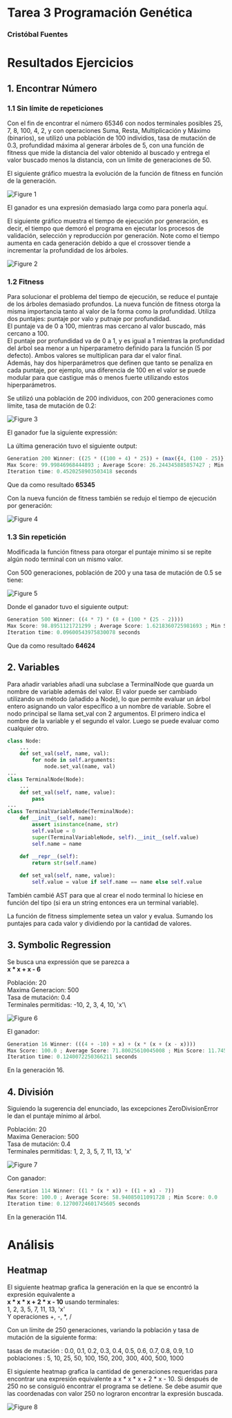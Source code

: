 # Tarea 3 Programación Genética

### Cristóbal Fuentes

# Resultados Ejercicios

## 1. Encontrar Número

### 1.1 Sin límite de repeticiones

Con el fin de encontrar el número 65346 con 
nodos terminales posibles 25, 7, 8, 100, 4, 2, y 
con operaciones Suma, Resta, Multiplicación y 
Máximo (binarios), se utilizó una población de 100 individios, 
tasa de mutación de 0.3, profundidad máxima al generar árboles
de 5, con una función de fitness que mide la distancia del
valor obtenido al buscado y entrega el valor buscado menos la distancia,
con un límite de generaciones de 50.

El siguiente gráfico muestra la evolución de la función de fitness en función
de la generación.

![Figure 1](https://github.com/solzhen/tarea3rrnn/blob/master/figs/Figure_1.png)

El ganador es una expresión demasiado larga como para ponerla aquí.


El siguiente gráfico muestra el tiempo de ejecución por generación, 
es decir, el tiempo que demoró
el programa en ejecutar los procesos de validación, selección y reproducción
por generación. Note como el tiempo aumenta en cada generación debido a que el crossover
tiende a incrementar la profundidad de los árboles.

![Figure 2](https://github.com/solzhen/tarea3rrnn/blob/master/figs/Figure_2.png)

### 1.2 Fitness

Para solucionar el problema del tiempo de ejecución, 
se reduce el puntaje de los árboles demasiado profundos.
La nueva función de fitness otorga la misma importancia
tanto al valor de la forma como la profundidad. 
Utiliza dos puntajes: puntaje por valo y putnaje por profundidad.\
 El puntaje va de 0 a 100, mientras 
mas cercano al valor buscado, más cercano a 100. \
El puntaje por profundidad va de 0 a 1, y es igual a 1 mientras la 
profundidad del árbol sea menor a un hiperparametro definido para la 
función (5 por defecto). Ambos valores se multiplican para dar el valor
final. \
Además, hay dos hiperparámetros que definen que tanto se penaliza en cada
puntaje, por ejemplo, una diferencia de 100 en el valor se puede
modular para que castigue más o menos fuerte utilizando estos hiperparámetros.


Se utilizó una población de 200 individuos, con 200 generaciones
como límite, tasa de mutación de 0.2:

![Figure 3](https://github.com/solzhen/tarea3rrnn/blob/master/figs/Figure_3.png)

El ganador fue la siguiente expressión:

La última generación tuvo el siguiente output:
```javascript
Generation 200 Winner: ((25 * ((100 + 4) * 25)) + (max({4, (100 - 25)}) - ((7 + 8) * (7 - 25))))
Max Score: 99.99846968444893 ; Average Score: 26.244345885857427 ; Min Score: 0.0
Iteration time: 0.4520258903503418 seconds
```

Que da como resultado **65345**

Con la nueva función de fitness
también se redujo el tiempo de ejecución por generación:

![Figure 4](https://github.com/solzhen/tarea3rrnn/blob/master/figs/Figure_4.png)

### 1.3 Sin repetición

Modificada la función fitness para otorgar el puntaje minimo si
se repite algún nodo terminal con un mismo valor.

Con 500 generaciones, población de 200 y una tasa de mutación de 0.5 se tiene:
  
![Figure 5](https://github.com/solzhen/tarea3rrnn/blob/master/figs/Figure_5.png)

Donde el ganador tuvo el siguiente output:

```javascript
Generation 500 Winner: ((4 * 7) * (8 + (100 * (25 - 2))))
Max Score: 98.8951121721299 ; Average Score: 1.6218360725981693 ; Min Score: 0.0
Iteration time: 0.09600543975830078 seconds
```

Que da como resultado **64624**

## 2. Variables

Para añadir variables añadí una subclase a TerminalNode que guarda
un nombre de variable además del valor. El valor puede ser cambiado
utilizando un método (añadido a Node), lo que permite evaluar un 
árbol entero asignando
un valor específico a un nombre de variable. Sobre el nodo principal
se llama set_val con 2 argumentos. El primero indica el nombre de la variable
y el segundo el valor. Luego se puede evaluar como cualquier otro.

```python
class Node:
    ...
    def set_val(self, name, val):
        for node in self.arguments:
            node.set_val(name, val)
...
class TerminalNode(Node):
    ...
    def set_val(self, name, value):
        pass
...
class TerminalVariableNode(TerminalNode):
    def __init__(self, name):
        assert isinstance(name, str)
        self.value = 0
        super(TerminalVariableNode, self).__init__(self.value)
        self.name = name
        
    def __repr__(self):
        return str(self.name)

    def set_val(self, name, value):
        self.value = value if self.name == name else self.value
```

También cambié AST para que al crear el nodo terminal lo hiciese
en función del tipo (si era un string entonces era un terminal
variable).

La función de fitness simplemente setea un valor y evalua. Sumando los 
puntajes para cada valor y dividiendo por la cantidad de valores.

## 3. Symbolic Regression

Se busca una expressión que se parezca a \
 **x * x + x - 6**

Población: 20\
Maxima Generacion: 500\
Tasa de mutación: 0.4\
Terminales permitidas: -10, 2, 3, 4, 10, 'x'\

![Figure 6](https://github.com/solzhen/tarea3rrnn/blob/master/figs/Figure_6.png)

El ganador:

````javascript
Generation 16 Winner: (((4 + -10) + x) + (x * (x + (x - x))))
Max Score: 100.0 ; Average Score: 71.80025610045008 ; Min Score: 11.745486851456997
Iteration time: 0.1240072250366211 seconds
````
En la generación 16.

## 4. División

Siguiendo la sugerencia del enunciado, las excepciones ZeroDivisionError
le dan el puntaje mínimo al árbol.

Población: 20\
Maxima Generacion: 500\
Tasa de mutación: 0.4\
Terminales permitidas: 1, 2, 3, 5, 7, 11, 13, 'x'


![Figure 7](https://github.com/solzhen/tarea3rrnn/blob/master/figs/Figure_7.png)

Con ganador:
````javascript
Generation 114 Winner: ((1 * (x * x)) + ((1 + x) - 7))
Max Score: 100.0 ; Average Score: 58.94085011091728 ; Min Score: 0.0
Iteration time: 0.12700724601745605 seconds
````
En la generación 114.

# Análisis

## Heatmap 
El siguiente heatmap grafica la generación en la que se encontró la 
expresión equivalente a \
**x * x * x + 2 * x - 10**
usando terminales:\
1, 2, 3, 5, 7, 11, 13, 'x' \
Y operaciones +, -, *, /

Con un límite de 250 generaciones, variando la población y tasa de 
mutación de la siguiente forma:

tasas de mutación : 0.0, 0.1, 0.2, 0.3, 0.4, 0.5, 0.6, 0.7, 0.8, 0.9, 1.0\
poblaciones : 5, 10, 25, 50, 100, 150, 200, 300, 400, 500, 1000

El siguiente heatmap grafica la cantidad de generaciones requeridas para
encontrar una expresión equivalente a x * x * x + 2 * x - 10. Si después de 250
no se consiguió encontrar el programa se detiene. Se debe asumir que 
las coordenadas con valor 250 no lograron encontrar la expresión buscada.

![Figure 8](https://github.com/solzhen/tarea3rrnn/blob/master/figs/Figure_8.png)



 
 